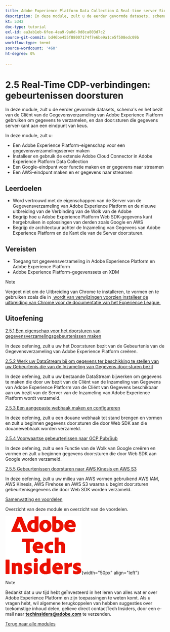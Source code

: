 ```yaml
---
title: Adobe Experience Platform Data Collection & Real-time server Side Forwarding
description: In deze module, zult u de eerder gevormde datasets, schema's en het bezit van de Server van de Gegevensverzameling van Adobe Experience Platform gebruiken om gegevens te verzamelen, en dan door:sturen die gegevens server-kant aan een eindpunt van keus.
kt: 5342
doc-type: tutorial
exl-id: aa3ab1eb-6fee-4ea9-9a0d-0d8ca803d7c2
source-git-commit: bd46be455f88007174f7e6be9a1ce5f508edc09b
workflow-type: tm+mt
source-wordcount: '460'
ht-degree: 0%

---
```


# 2.5 Real-Time CDP-verbindingen: gebeurtenissen doorsturen

In deze module, zult u de eerder gevormde datasets, schema&#39;s en het bezit van de Cliënt van de Gegevensverzameling van Adobe Experience Platform gebruiken om gegevens te verzamelen, en dan door:sturen die gegevens server-kant aan een eindpunt van keus.

In deze module, zult u:

- Een Adobe Experience Platform-eigenschap voor een gegevensverzamelingsserver maken
- Installeer en gebruik de extensie Adobe Cloud Connector in Adobe Experience Platform Data Collection
- Een Google-eindpunt voor functie maken en er gegevens naar streamen
- Een AWS-eindpunt maken en er gegevens naar streamen

## Leerdoelen

- Word vertrouwd met de eigenschappen van de Server van de Gegevensverzameling van Adobe Experience Platform en de nieuwe uitbreiding van de Verbinding van de Wolk van de Adobe
- Begrijp hoe u Adobe Experience Platform Web SDK-gegevens kunt hergebruiken in oplossingen van derden zoals Google en AWS
- Begrijp de architectuur achter de Inzameling van Gegevens van Adobe Experience Platform en de Kant die van de Server door:sturen.

## Vereisten

- Toegang tot gegevensverzameling in Adobe Experience Platform en Adobe Experience Platform
- Adobe Experience Platform-gegevenssets en XDM

>[!NOTE]
>
>Vergeet niet om de Uitbreiding van Chrome te installeren, te vormen en te gebruiken zoals die in [&#x200B; wordt van verwijzingen voorzien installeer de uitbreiding van Chrome voor de documentatie van het Experience League &#x200B;](../../gettingstarted/gettingstarted/ex1.md)

## Uitoefening

[2.5.1 Een eigenschap voor het doorsturen van gegevensverzamelingsgebeurtenissen maken](./ex1.md)

In deze oefening, zult u uw het Door:sturen bezit van de Gebeurtenis van de Gegevensverzameling van Adobe Experience Platform creëren.

[2.5.2 Werk uw DataStream bij om gegevens ter beschikking te stellen van uw Gebeurtenis die van de Inzameling van Gegevens door:sturen bezit](./ex2.md)

In deze oefening, zult u uw bestaande DataStream bijwerken om gegevens te maken die door uw bezit van de Cliënt van de Inzameling van Gegevens van Adobe Experience Platform van de Cliënt van Gegevens beschikbaar aan uw bezit van de Server van de Inzameling van Adobe Experience Platform wordt verzameld.

[2.5.3 Een aangepaste webhaak maken en configureren](./ex3.md)

In deze oefening, zult u een douane webhaak tot stand brengen en vormen en zult u beginnen gegevens door:sturen die door Web SDK aan die douanewebhaak worden verzameld.

[2.5.4 Voorwaartse gebeurtenissen naar GCP Pub/Sub](./ex4.md)

In deze oefening, zult u een Functie van de Wolk van Google creëren en vormen en zult u beginnen gegevens door:sturen die door Web SDK aan Google worden verzameld.

[2.5.5 Gebeurtenissen doorsturen naar AWS Kinesis en AWS S3](./ex5.md)

In deze oefening, zult u uw milieu van AWS vormen gebruikend AWS IAM, AWS Kinesis, AWS Firehose en AWS S3 waarna u begint door:sturen gebeurtenisgegevens die door Web SDK worden verzameld.

[Samenvatting en voordelen](./summary.md)

Overzicht van deze module en overzicht van de voordelen.

![&#x200B; Indexen van de Tech &#x200B;](./../../../assets/images/techinsiders.png){width="50px" align="left"}

>[!NOTE]
>
>Bedankt dat u uw tijd hebt geïnvesteerd in het leren van alles wat er over Adobe Experience Platform en zijn toepassingen te weten komt. Als u vragen hebt, wil algemene terugkoppelen van hebben suggesties over toekomstige inhoud delen, gelieve direct contactTech Insiders, door een e-mail naar **techinsiders@adobe.com** te verzenden.

[Terug naar alle modules](../../../overview.md)
